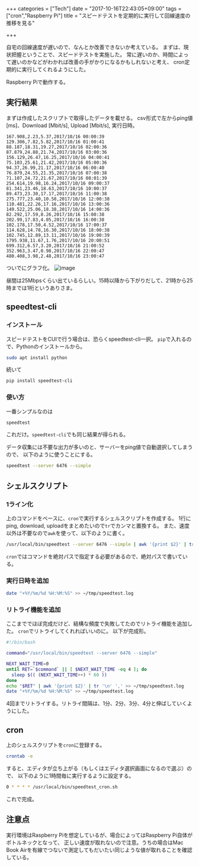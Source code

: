 +++
categories = ["Tech"]
date = "2017-10-16T22:43:05+09:00"
tags = ["cron","Raspberry Pi"]
title = "スピードテストを定期的に実行して回線速度の推移を見る"

+++

自宅の回線速度が遅いので、なんとか改善できないか考えている。
まずは、現状把握ということで、スピードテストを実施した。
常に遅いのか、時間によって遅いのかなどがわかれば改善の手がかりになるかもしれないと考え、
cron定期的に実行してくれるようにした。

Raspberry Piで動作する。

<!--more-->

## 実行結果
まずは作成したスクリプトで取得したデータを載せる。
csv形式で左からping値 [ms]、Download [Mbit/s], Upload [Mbit/s], 実行日時。

```csv
167.908,2.23,5.37,2017/10/16 00:00:39
129.306,7.82,5.82,2017/10/16 01:00:41
88.187,18.31,19.27,2017/10/16 02:00:36
87.879,24.88,21.74,2017/10/16 03:00:36
156.129,26.47,16.25,2017/10/16 04:00:41
75.103,25.61,21.42,2017/10/16 05:00:36
94.37,26.99,21.17,2017/10/16 06:00:40
76.879,24.55,21.35,2017/10/16 07:00:38
71.107,24.72,21.67,2017/10/16 08:01:39
254.614,19.98,16.24,2017/10/16 09:00:37
81.341,23.46,18.63,2017/10/16 10:00:37
89.473,23.30,17.17,2017/10/16 11:00:38
275.777,23.40,10.58,2017/10/16 12:00:38
110.481,22.26,17.16,2017/10/16 13:00:36
149.522,25.06,18.38,2017/10/16 14:00:36
82.292,17.59,8.26,2017/10/16 15:00:38
202.99,17.83,4.05,2017/10/16 16:00:38
102.178,17.50,4.52,2017/10/16 17:00:37
114.628,14.78,16.30,2017/10/16 18:00:38
102.745,12.89,13.11,2017/10/16 19:00:39
1795.938,11.67,1.76,2017/10/16 20:00:51
699.312,6.57,3.20,2017/10/16 21:00:52
352.963,3.47,0.98,2017/10/16 22:00:47
480.408,3.98,2.48,2017/10/16 23:00:47
```

ついでにグラフ化。
![image](http://ift.tt/2ifbMt0)

昼間は25Mbpsくらい出ているらしい。15時以降から下がりだして、21時から25時までは1桁というありさま。


## speedtest-cli
### インストール
スピードテストをCUIで行う場合は、恐らくspeedtest-cli一択。
`pip`で入れるので、Pythonのインストールから。

```bash
sudo apt install python
```

続いて

```bash
pip install speedtest-cli
```

### 使い方
一番シンプルなのは

```bash
speedtest
```

これだけ。`speedtest-cli`でも同じ結果が得られる。

データ収集には不要な出力が多いのと、サーバーをping値で自動選択してしまうので、
以下のように使うことにする。

```bash
speedtest --server 6476 --simple
```


## シェルスクリプト
### 1ライン化
上のコマンドをベースに、`cron`で実行するシェルスクリプトを作成する。
1行にping, download, uploadをまとめたいので`tr`でカンマと置換する。
また、速度以外は不要なので`awk`を使って、以下のように書く。

```bash
/usr/local/bin/speedtest --server 6476 --simple | awk '{print $2}' | tr '\n' ',' >> ~/tmp/speedtest.log
```

`cron`ではコマンドを絶対パスで指定する必要があるので、絶対パスで書いている。

### 実行日時を追加
```bash
date "+%Y/%m/%d %H:%M:%S" >> ~/tmp/speedtest.log
```

### リトライ機能を追加
ここまででほぼ完成だけど、結構な頻度で失敗してたのでリトライ機能を追加した。
`cron`でリトライしてくれればいいのに。
以下が完成形。

```bash
#!/bin/bash

command="/usr/local/bin/speedtest --server 6476 --simple"

NEXT_WAIT_TIME=0
until RET=`$command` || [ $NEXT_WAIT_TIME -eq 4 ]; do
  sleep $(( (NEXT_WAIT_TIME++) * 60 ))
done
echo "$RET" | awk '{print $2}' | tr '\n' ',' >> ~/tmp/speedtest.log
date "+%Y/%m/%d %H:%M:%S" >> ~/tmp/speedtest.log
```

4回までリトライする。リトライ間隔は、1分、2分、3分、4分と伸ばしていくようにした。


## cron
上のシェルスクリプトを`cron`に登録する。

```bash
crontab -e
```

すると、エディタが立ち上がる（もしくはエディタ選択画面になるので選ぶ）ので、
以下のように1時間毎に実行するように設定する。

```bash
0 * * * * /usr/local/bin/speedtest_cron.sh
```

これで完成。


## 注意点
実行環境はRaspberry Piを想定しているが、場合によってはRaspberry Pi自体がボトルネックとなって、
正しい速度が取れないので注意。うちの場合はMac Book Airを有線でつないで測定してもだいたい同じような値が取れることを確認している。
